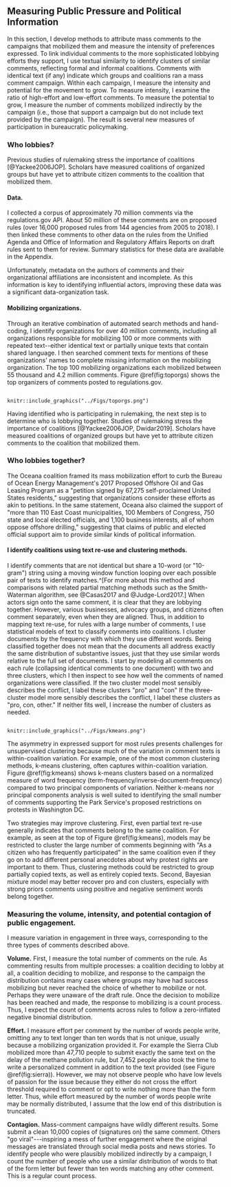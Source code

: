 ## Measuring Public Pressure and Political Information

In this section, I develop methods to attribute mass comments to the
campaigns that mobilized them and measure the intensity of preferences
expressed. To link individual comments to the more sophisticated
lobbying efforts they support, I use textual similarity to identify
clusters of similar comments, reflecting formal and informal coalitions.
Comments with identical text (if any) indicate which groups and
coalitions ran a mass comment campaign. Within each campaign, I measure
the intensity and potential for the movement to grow. To measure
intensity, I examine the ratio of high-effort and low-effort comments.
To measure the potential to grow, I measure the number of comments mobilized
indirectly by the campaign (i.e., those that support a campaign but do
not include text provided by the campaign). The result is several new
measures of participation in bureaucratic policymaking.

### Who lobbies?

Previous studies of rulemaking stress the importance of coalitions
[@Yackee2006JOP]. Scholars have measured coalitions of organized groups
but have yet to attribute citizen comments to the coalition that
mobilized them.

#### Data.

I collected a corpus of approximately 70 million comments via the
regulations.gov API. About 50 million of these comments are on proposed
rules (over 16,000 proposed rules from 144 agencies from 2005 to 2018).
I then linked these comments to other data on the rules from the Unified
Agenda and Office of Information and Regulatory Affairs Reports on draft
rules sent to them for review. Summary statistics for these data are
available in the Appendix.

Unfortunately, metadata on the authors of comments and their
organizational affiliations are inconsistent and incomplete. As this
information is key to identifying influential actors, improving these
data was a significant data-organization task.

#### Mobilizing organizations.

Through an iterative combination of automated search methods and hand-coding, I identify organizations for over 40 million comments, including all organizations responsible for mobilizing 100 or more
comments with repeated text--either identical text or partially unique
texts that contain shared language. I then searched comment texts for
mentions of these organizations' names to complete missing information
on the mobilizing organization. The top 100 mobilizing organizations
each mobilized between 55 thousand and 4.2 million comments. Figure
\@ref(fig:toporgs) shows the top organizers of comments posted to
regulations.gov.

```{r toporgs, fig.cap = "Top mobilizers of comments posted to regulations.gov", fig.width = 7}

knitr::include_graphics("../Figs/toporgs.png")
```

Having identified who is participating in rulemaking, the next step is
to determine who is lobbying together. Studies of rulemaking stress the importance of coalitions [@Yackee2006JOP, Dwidar2019]. Scholars have measured coalitions of organized groups but have yet to attribute citizen comments to the coalition that mobilized them.

### Who lobbies together?

The Oceana coalition framed its mass mobilization effort to curb the
Bureau of Ocean Energy Management's 2017 Proposed Offshore Oil and Gas
Leasing Program as a "petition signed by 67,275 self-proclaimed United
States residents," suggesting that organizations consider these efforts
as akin to petitions. In the same statement, Oceana also claimed the
support of "more than 110 East Coast municipalities, 100 Members of
Congress, 750 state and local elected officials, and 1,100 business
interests, all of whom oppose offshore drilling," suggesting that claims
of public and elected official support aim to provide similar kinds of
political information.

#### I identify coalitions using text re-use and clustering methods.
I identify comments that are not identical but share a 10-word (or
"10-gram") string using a moving window function looping over each
possible pair of texts to identify matches.^[For more about this method and comparisons with related partial matching methods such as the Smith-Waterman algorithm, see @Casas2017 and @Judge-Lord2017.]
When actors sign onto the same comment, it is clear that they are
lobbying together. However, various businesses, advocacy groups, and
citizens often comment separately, even when they are aligned. Thus, in addition to mapping text re-use, for rules with a large number of comments,
I use statistical models of text to classify comments into coalitions. I cluster
documents by the frequency with which they use different words. Being
classified together does not mean that the documents all address exactly
the same distribution of substantive issues, just that they use similar
words relative to the full set of documents. I start by modeling all
comments on each rule (collapsing identical comments to one document)
with two and three clusters, which I then inspect to see how well the
comments of named organizations were classified. If the two cluster
model most sensibly describes the conflict, I label these clusters "pro" and "con" If the three-cluster model more sensibly describes the
conflict, I label these clusters as "pro, con, other." If neither fits
well, I increase the number of clusters as needed.

```{r kmeans, fig.cap = "K-means clustering fails to capture coalitions when nearly all comments oppose a regulation"}

knitr::include_graphics("../Figs/kmeans.png")
```


The asymmetry in expressed support for most rules presents challenges
for unsupervised clustering because much of the variation in comment
texts is within-coalition variation. For example, one of the most common
clustering methods, k-means clustering, often captures within-coalition
variation. Figure \@ref(fig:kmeans) shows k-means clusters based on a normalized
measure of word frequency (term-frequency/inverse-document-frequency)
compared to two principal components of variation. Neither k-means nor
principal components analysis is well suited to identifying the small
number of comments supporting the Park Service's proposed restrictions
on protests in Washington DC.

Two strategies may improve clustering. First, even partial text re-use
generally indicates that comments belong to the same coalition. For
example, as seen at the top of Figure
\@ref(fig:kmeans), models
may be restricted to cluster the large number of comments beginning with
"As a citizen who has frequently participated" in the same coalition
even if they go on to add different personal anecdotes about why protest
rights are important to them. Thus, clustering methods could be
restricted to group partially copied texts, as well as entirely copied
texts. Second, Bayesian mixture model may better recover pro and con
clusters, especially with strong priors comments using positive and
negative sentiment words belong together.

### Measuring the volume, intensity, and potential contagion of public engagement.

I measure variation in engagement in three ways, corresponding to the
three types of comments described above.

**Volume.** First, I measure the total number of comments on the rule.
As commenting results from multiple processes: a coalition deciding to
lobby at all, a coalition deciding to mobilize, and response to the
campaign the distribution contains many cases where groups may have had
success mobilizing but never reached the choice of whether to mobilize
or not. Perhaps they were unaware of the draft rule. Once the decision
to mobilize has been reached and made, the response to mobilizing is a
count process. Thus, I expect the count of comments across rules to
follow a zero-inflated negative binomial distribution.

**Effort.** I measure effort per comment by the number of words people
write, omitting any to text longer than ten words that is not unique,
usually because a mobilizing organization provided it. For example the Sierra Club mobilized more than 47,710
people to submit exactly the same text on the delay of the methane
pollution rule, but 7,452 people also took the time to write a
personalized comment in addition to the text provided (see Figure \@ref(fig:sierra)). However, we may
not observe people who have low levels of passion for the issue because
they either do not cross the effort threshold required to comment or opt
to write nothing more than the form letter. Thus, while effort measured
by the number of words people write may be normally distributed, I
assume that the low end of this distribution is truncated.

**Contagion.** Mass-comment campaigns have wildly different results.
Some submit a clean 10,000 copies of (signatures on) the same comment.
Others "go viral"---inspiring a mess of further engagement where the
original messages are translated through social media posts and news
stories. To identify people who were plausibly mobilized indirectly by a
campaign, I count the number of people who use a similar distribution of
words to that of the form letter but fewer than ten words matching any
other comment. This is a regular count process.
